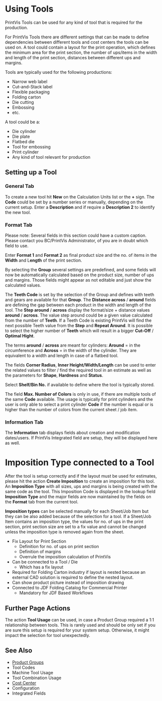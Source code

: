 # Using Tools

PrintVis Tools can be used for any kind of tool that is required for the production.

For PrintVis Tools there are different settings that can be made to define dependencies between different tools and cost centers the tools can be used on. A tool could contain a layout for the print operation, which defines the minimum area for the print section, the number of ups/items in the width and length of the print section, distances between different ups and margins.

Tools are typically used for the following productions:

- Narrow web label
- Cut-and-Stack label
- Flexible packaging
- Folding carton
- Die cutting
- Embossing
- etc.

A tool could be a:

- Die cylinder
- Die plate
- Flatbed die
- Tool for embossing
- Print cylinder
- Any kind of tool relevant for production

## Setting up a Tool

### General Tab

To create a new tool hit **New** on the Calculation Units list or the **+** sign. The **Code** could be set by a number series or manually, depending on the current setup. Enter a **Description** and if require a **Description 2** to identify the new tool.

### Format Tab

Please note: Several fields in this section could have a custom caption. Please contact you BC/PrintVis Administrator, of you are in doubt which field to use.

Enter **Format 1** and **Format 2** as final product size and the no. of items in the **Width** and L**ength** of the print section.

By selecting the **Group** several settings are predefined, and some fields will now be automatically calculated based on the product size, number of ups and margins. Those fields might appear as not editable and just show the calculated values.

The **Teeth Code** is set by the selection of the Group and defines with teeth and gears are available for that **Group**. The **Distance across** / **around** fields are defining the gap between each product in the width and length of the tool. The **Step around** / **across** display the format/size + distance values **around** / **across**. The value step around could be a given value calculated from the number of **Teeth**. If a Teeth Code is existing PrintVis will find the next possible Teeth value from the **Step** and **Repeat Around**. It is possible to select the higher number of **Teeth** which will result in a bigger **Cut-Off** / **Optimal Hight**.

The terms **around** / **across** are meant for cylinders: **Around** = in the circumference and **Across** = in the width of the cylinder. They are equivalent to a width and length in case of a flatbed tool.

The fields **Corner Radius**, **Inner Height/Width/Length** can be used to enter the related values to filter / find the required tool in an estimate as well as the parameters for **Shape**, **Hardness** and **Status**.

Select **Shelf/Bin No.** if available to define where the tool is typically stored.

The field **Max. Number of Colors** is only in use, if there are multiple tools of the same **Code** available. The usage is typically for print cylinders and the user is only able to select a print cylinder **Code** if the number is equal or is higher than the number of colors from the current sheet / job item.

### Information Tab

The **Information** tab displays fields about creation and modification dates/users. If PrintVis Integrated field are setup, they will be displayed here as well.

# Imposition Type connected to a Tool

After the tool is setup correctly and if the layout must be used for estimates, please hit the action **Create Imposition** to create an imposition for this tool. An **Imposition Type** with all sizes, ups and margins is being created with the same code as the tool. This Imposition Code is displayed in the lookup field **Imposition Type** and the major fields are now maintained by the fields on the **Format** tab from the current tool.

**Imposition types** can be selected manually for each Sheet/Job Item but they can be also added because of the selection for a tool. If a Sheet/Job Item contains an imposition type, the values for no. of ups in the print section, print section size are set to a fix value and cannot be changed unless the imposition type is removed again from the sheet.

- Fix Layout for Print Section
  - Definition for no. of ups on print section
  - Definition of margins
  - Overrule the imposition calculation of PrintVis
- Can be connected to a Tool / Die
  - Which has a fix layout
- Required for Folding Carton industry if layout is nested because an external CAD solution is required to define the nested layout.
- Can show product picture instead of imposition drawing
- Connected to JDF Folding Catalog for Commercial Printer
  - Mandatory for JDF Based Workflows

## Further Page Actions

The action **Tool Usage** can be used, in case a Product Group required a 1:1 relationship between tools. This is rarely used and should be only set if you are sure this setup is required for your system setup. Otherwise, it might impact the selection for tool unexpectedly.

## See Also

- <a href="../pvsproductgroups/" target="_self">Product Groups</a>
- Tool Codes
- Machine Tool Usage
- Tool Combination Usage
- <a href="../pvscostcenter/" target="_self">Cost Center</a>
- Configuration
- Integrated Fields